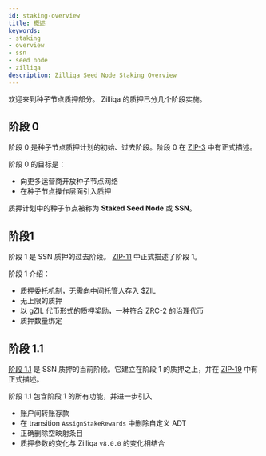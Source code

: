 ```yaml
---
id: staking-overview
title: 概述
keywords: 
- staking
- overview
- ssn
- seed node
- zilliqa
description: Zilliqa Seed Node Staking Overview
---
```

欢迎来到种子节点质押部分。 Zilliqa 的质押已分几个阶段实施。

## 阶段 0
阶段 0 是种子节点质押计划的初始、过去阶段。阶段 0 在 [ZIP-3](https://github.com/Zilliqa/ZIP/blob/master/zips/zip-3.md) 中有正式描述。

阶段 0 的目标是：
- 向更多运营商开放种子节点网络
- 在种子节点操作层面引入质押

质押计划中的种子节点被称为 **Staked Seed Node** 或 **SSN**。

## 阶段1
阶段 1 是 SSN 质押的过去阶段。 [ZIP-11](https://github.com/Zilliqa/ZIP/blob/master/zips/zip-11.md) 中正式描述了阶段 1。

阶段 1 介绍：
- 质押委托机制，无需向中间托管人存入 $ZIL
- 无上限的质押
- 以 gZIL 代币形式的质押奖励，一种符合 ZRC-2 的治理代币
- 质押数量绑定

## 阶段 1.1

[阶段 1.1](phase1/staking-phase1-overview) 是 SSN 质押的当前阶段。它建立在阶段 1 的质押之上，并在 [ZIP-19](https://github.com/Zilliqa/ZIP/blob/master/zips/zip-19.md) 中有正式描述。

阶段 1.1 包含阶段 1 的所有功能，并进一步引入
- 账户间转账存款
- 在 transition `AssignStakeRewards` 中删除自定义 ADT
- 正确删除空映射条目
- 质押参数的变化与 Zilliqa `v8.0.0` 的变化相结合